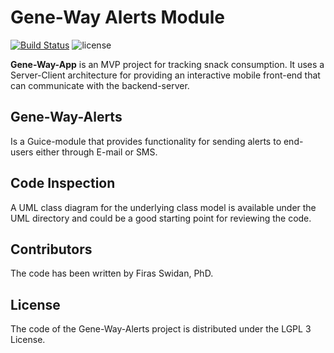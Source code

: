 Gene-Way Alerts Module
======
[![Build Status](https://dev.azure.com/firasswidan/firasswidan/_apis/build/status/yodaboda.gene-way-alerts?branchName=master)](https://dev.azure.com/firasswidan/firasswidan/_build/latest?definitionId=1?branchName=master)
![license](https://img.shields.io/github/license/yodaboda/gene-way-alerts.svg)
      
**Gene-Way-App** is an MVP project for tracking snack consumption. It uses a Server-Client architecture for providing an interactive mobile front-end that can communicate with the backend-server.

## Gene-Way-Alerts 
Is a Guice-module that provides functionality for sending alerts to end-users either through E-mail or SMS.

## Code Inspection

A UML class diagram for the underlying class model is available under the UML directory and could be a good starting point for reviewing the code.

## Contributors
The code has been written by Firas Swidan, PhD.

## License
The code of the Gene-Way-Alerts project is distributed under the LGPL 3 License.
